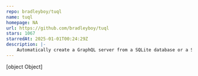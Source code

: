 ```yaml
---
repo: bradleyboy/tuql
name: tuql
homepage: NA
url: https://github.com/bradleyboy/tuql
stars: 1067
starredAt: 2025-01-01T00:24:29Z
description: |-
    Automatically create a GraphQL server from a SQLite database or a SQL file
---
```


[object Object]
